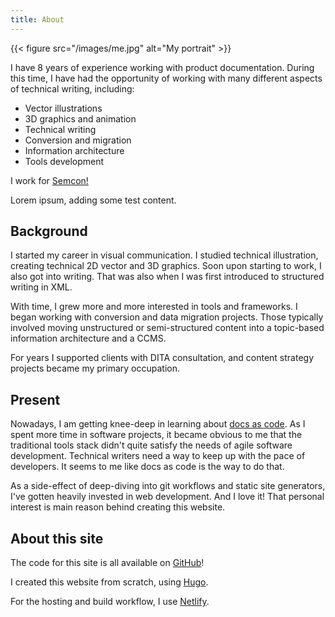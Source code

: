 ```yaml
---
title: About
---
```


{{< figure src="/images/me.jpg" alt="My portrait" >}}

I have 8 years of experience working with product documentation.
During this time, I have had the opportunity of working with many
different aspects of technical writing, including:

- Vector illustrations
- 3D graphics and animation
- Technical writing
- Conversion and migration
- Information architecture
- Tools development

I work for [Semcon!](https://semcon.com)

Lorem ipsum, adding some test content.

## Background

I started my career in visual communication. I studied technical illustration,
creating technical 2D vector and 3D graphics.
Soon upon starting to work, I also got into writing.
That was also when I was first introduced to structured writing in XML.

With time, I grew more and more interested in tools and frameworks.
I began working with conversion and data migration projects.
Those typically involved moving unstructured or semi-structured content
into a topic-based information architecture and a CCMS.

For years I supported clients with DITA consultation, and content strategy projects became my primary occupation.

## Present

Nowadays, I am getting knee-deep in learning about
[docs as code](https://www.writethedocs.org/guide/docs-as-code/).
As I spent more time in software projects,
it became obvious to me that the traditional tools stack didn't quite
satisfy the needs of agile software development.
Technical writers need a way to keep up with the pace of developers.
It seems to me like docs as code is the way to do that.

As a side-effect of deep-diving into git workflows and static site generators,
I've gotten heavily invested in web development. And I love it! That personal
interest is main reason behind creating this website.

## About this site

The code for this site is all available on
[GitHub](https://github.com/dvdksn/davidkarlsson.tech)!

I created this website from scratch, using [Hugo](https://gohugo.io/).

For the hosting and build workflow, I use [Netlify](https://www.netlify.com/).
